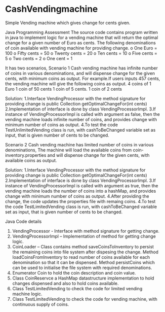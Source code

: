 # CashVendingmachine
Simple Vending machine which gives change for cents given.

Java Programming Assessment
The source code contains program written in java to implement logic for a vending machine that will return the optimal change for a given number of Euro as cents. 
The following denominations of coin available with vending machine for providing change.
o One Euro = 100 
o Fifty cents = 50 
o Twenty cents = 20 
o Ten cents = 10 
o Five cents = 5 
o Two cents = 2 
o One cent = 1 

It has two scenarios, 
Scenario 1
Cash vending machine has infinite number of coins in various denominations, and will dispense change for the given cents, with minimum coins as output.
For example.If users inputs 457 cents, the vending machine will give the following coins as output.
4 coins of 1 Euro
1 coin of 50 cents
1 coin of 5 cents.
1 coin of 2 cents

Solution:
1.Interface VendingProcessor with the method signature for providing change is
public Collection<Coin> getOptimalChangeFor(int cents)
2.Implementation of interface is done by class VendingProcessorImpl.
3.If instance of VendingProcessorImpl is called with argument as false, then the vending machine loads infinite number of coins, and provides change with minimum number of coins as output.
4.To test the code TestUnlimitedVending class is run, with cashToBeChanged variable set as input, that is given number of cents to be changed.




Scenario 2
Cash vending machine has limited number of coins in various denominations,
The machine will load the available coins from coin-inventory.properties
 and will dispense change for the given cents, with available coins as output.

Solution:
1.Interface VendingProcessor with the method signature for providing change is
public Collection<Coin> getOptimalChangeFor(int cents)
2.Implementation of interface is done by class VendingProcessorImpl.
3.If instance of VendingProcessorImpl is called with argument as true, then the vending machine loads the number of coins into a hashMap, and provides change with minimum number of coins as output.
4.After providing the change, the code updates the properties file with remaing coins.
4.To test the code TestLimitedVending class is run, with cashToBeChanged variable set as input, that is given number of cents to be changed.


Java Code details
1.	VendingProcessor - Interface with method signature for getting change.
2.	VendingProcessorImpl – Implementation of method for getting change logic.
3.	CoinLoader – 
Class contains method saveCoinsToInventory to persist the remaining coins into file system after dispesing the change. 
Method loadCoinsFromInventory to read number of coins available for each denomination so that it can be dispensed.
Method persistCoins which can be used to initialise the file system with required denominations.
4.	Enumerator Coin to hold the coin description and coin value.
5.	Class CoinReservce a HashMap datastructure implementation to hold changes dispensed and also to hold coins available.
6.	Class TestLimitedVending to check the code for limited vending machine logic.
7.	Class TestLimitedVending to check the code for vending machine, with continuous supply of coins.

  


